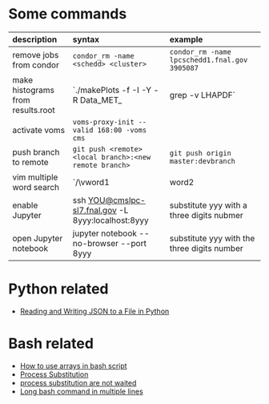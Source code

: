 # Some commands

|description|syntax|example|
|:--|:--|:--|
| remove jobs from condor | `condor_rm -name <schedd> <cluster>` | `condor_rm -name lpcschedd1.fnal.gov 3905087` |
| make histograms from results.root | `./makePlots -f -I <file> -Y <year> -R Data_MET_<year> | grep -v LHAPDF` | |
| activate voms | `voms-proxy-init --valid 168:00 -voms cms` | |
| push branch to remote | `git push <remote>  <local branch>:<new remote branch>` |`git push origin master:devbranch`  |
| vim multiple word search | `/\vword1|word2|word3` |  `/\vLoose|Mid` |
| enable Jupyter |ssh YOU@cmslpc-sl7.fnal.gov -L 8yyy:localhost:8yyy  | substitute yyy with a three digits nubmer |
|  open Jupyter notebook| jupyter notebook --no-browser --port 8yyy | substitute yyy with the three digits number |

# Python related

- [Reading and Writing JSON to a File in Python](https://stackabuse.com/reading-and-writing-json-to-a-file-in-python/)

# Bash related

- [How to use arrays in bash script](https://linuxconfig.org/how-to-use-arrays-in-bash-script)
- [Process Substitution](http://mywiki.wooledge.org/ProcessSubstitution)
- [process substitution are not waited](https://unix.stackexchange.com/questions/403783/the-process-substitution-output-is-out-of-the-order)
- [Long bash command in multiple lines](https://superuser.com/questions/508507/linux-bash-script-single-command-but-multiple-lines)
